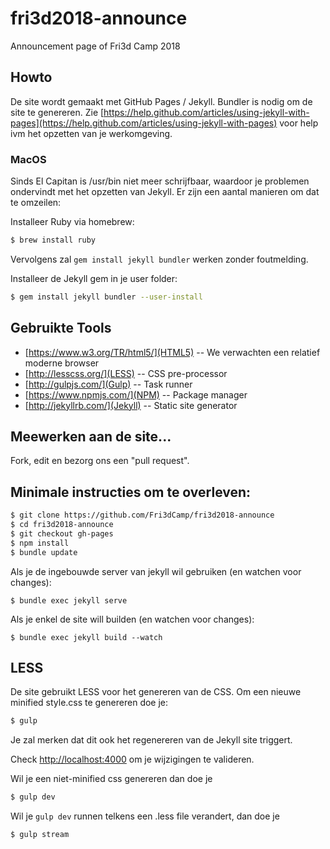 # fri3d2018-announce
Announcement page of Fri3d Camp 2018

## Howto

De site wordt gemaakt met GitHub Pages / Jekyll. Bundler is nodig om de site
te genereren. Zie [https://help.github.com/articles/using-jekyll-with-pages](https://help.github.com/articles/using-jekyll-with-pages) voor
help ivm het opzetten van je werkomgeving.

### MacOS

Sinds El Capitan is /usr/bin niet meer schrijfbaar, waardoor je problemen ondervindt met het opzetten van Jekyll. Er zijn een aantal manieren om dat te omzeilen:

Installeer Ruby via homebrew:

```bash
$ brew install ruby
```
Vervolgens zal `gem install jekyll bundler` werken zonder foutmelding.

Installeer de Jekyll gem in je user folder:

```bash
$ gem install jekyll bundler --user-install
```

## Gebruikte Tools

* [https://www.w3.org/TR/html5/](HTML5) -- We verwachten een relatief moderne browser
* [http://lesscss.org/](LESS) -- CSS pre-processor
* [http://gulpjs.com/](Gulp) -- Task runner   
* [https://www.npmjs.com/](NPM) -- Package manager  
* [http://jekyllrb.com/](Jekyll) -- Static site generator  

## Meewerken aan de site...

Fork, edit en bezorg ons een "pull request".

## Minimale instructies om te overleven:

```bash
$ git clone https://github.com/Fri3dCamp/fri3d2018-announce
$ cd fri3d2018-announce
$ git checkout gh-pages
$ npm install
$ bundle update
```

Als je de ingebouwde server van jekyll wil gebruiken (en watchen voor changes):

```
$ bundle exec jekyll serve
```

Als je enkel de site will builden (en watchen voor changes):

```
$ bundle exec jekyll build --watch
```

## LESS

De site gebruikt LESS voor het genereren van de CSS. Om een nieuwe minified style.css te genereren doe je:

```bash
$ gulp
```

Je zal merken dat dit ook het regenereren van de Jekyll site triggert.

Check [http://localhost:4000](http://localhost:4000) om je wijzigingen te valideren.

Wil je een niet-minified css genereren dan doe je

```bash
$ gulp dev
```

Wil je `gulp dev` runnen telkens een .less file verandert, dan doe je

```bash
$ gulp stream
```
